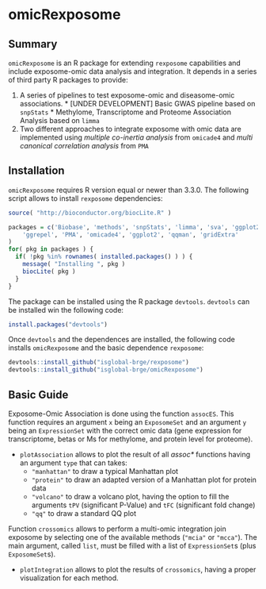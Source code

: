 # omicRexposome

## Summary

`omicRexposome` is an R package for extending `rexposome` capabilities and include exposome-omic data analysis and integration. It depends in a series of third party R packages to provide:

  1. A series of pipelines to test exposome-omic and diseasome-omic associations.
    * [UNDER DEVELOPMENT] Basic GWAS pipeline based on `snpStats`
    * Methylome, Transcriptome and Proteome Association Analysis based on `limma`
  2. Two different approaches to integrate exposome with omic data are implemented using *multiple co-inertia analysis* from `omicade4` and *multi canonical correlation analysis* from `PMA`

## Installation

`omicRexposome` requires R version equal or newer than 3.3.0. The following script allows to install `rexposome` dependencies:

```r
source( "http://bioconductor.org/biocLite.R" )

packages = c('Biobase', 'methods', 'snpStats', 'limma', 'sva', 'ggplot2',
    'ggrepel', 'PMA', 'omicade4', 'ggplot2', 'qqman', 'gridExtra'
)
for( pkg in packages ) {
  if( !pkg %in% rownames( installed.packages() ) ) {
    message( "Installing ", pkg )
    biocLite( pkg )
  }
}
```

The package can be installed using the R package `devtools`. `devtools` can be installed win the following code:

```r
install.packages("devtools")
```

Once `devtools` and the dependences are installed, the following code installs `omicRexposome` and the basic dependence `rexposome`:

```r
devtools::install_github("isglobal-brge/rexposome")
devtools::install_github("isglobal-brge/omicRexposome")
```

## Basic Guide

Exposome-Omic Association is done using the function `assocES`. This function requires an argument `x` being an `ExposomeSet` and an argument `y` being an `ExpressionSet` with the correct omic data (gene expression for transcriptome, betas or Ms for methylome, and protein level for proteome).

  * `plotAssociation` allows to plot the result of all _assoc*_ functions having an argument `type` that can takes:
    * `"manhattan"` to draw a typical Manhattan plot
    * `"protein"` to draw an adapted version of a Manhattan plot for protein data
    * `"volcano"` to draw a volcano plot, having the option to fill the arguments `tPV` (significant P-Value) and `tFC` (significant fold change)
    * `"qq"` to draw a standard QQ plot

Function `crossomics` allows to perform a multi-omic integration join exposome by selecting one of the available methods (`"mcia"` or `"mcca"`). The main argument, called `list`, must be filled with a list of `ExpressionSet`s (plus `ExposomeSet`s).

  * `plotIntegration` allows to plot the results of `crossomics`, having a proper visualization for each method.
